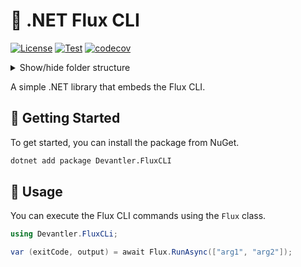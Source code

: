 # 🔁 .NET Flux CLI

[![License](https://img.shields.io/badge/License-Apache_2.0-blue.svg)](https://opensource.org/licenses/Apache-2.0)
[![Test](https://github.com/devantler-tech/dotnet-flux-cli/actions/workflows/test.yaml/badge.svg)](https://github.com/devantler-tech/dotnet-flux-cli/actions/workflows/test.yaml)
[![codecov](https://codecov.io/gh/devantler-tech/dotnet-flux-cli/graph/badge.svg?token=RhQPb4fE7z)](https://codecov.io/gh/devantler-tech/dotnet-flux-cli)

<details>
  <summary>Show/hide folder structure</summary>

<!-- readme-tree start -->
```
.
├── .github
│   ├── scripts
│   └── workflows
├── src
│   └── Devantler.FluxCLI
│       └── runtimes
│           ├── linux-arm64
│           │   └── native
│           ├── linux-x64
│           │   └── native
│           ├── osx-arm64
│           │   └── native
│           ├── osx-x64
│           │   └── native
│           ├── win-arm64
│           │   └── native
│           └── win-x64
│               └── native
└── tests
    └── Devantler.FluxCLI.Tests
        └── FluxTests

22 directories
```
<!-- readme-tree end -->

</details>

A simple .NET library that embeds the Flux CLI.

## 🚀 Getting Started

To get started, you can install the package from NuGet.

```bash
dotnet add package Devantler.FluxCLI
```

## 📝 Usage

You can execute the Flux CLI commands using the `Flux` class.

```csharp
using Devantler.FluxCLi;

var (exitCode, output) = await Flux.RunAsync(["arg1", "arg2"]);
```
